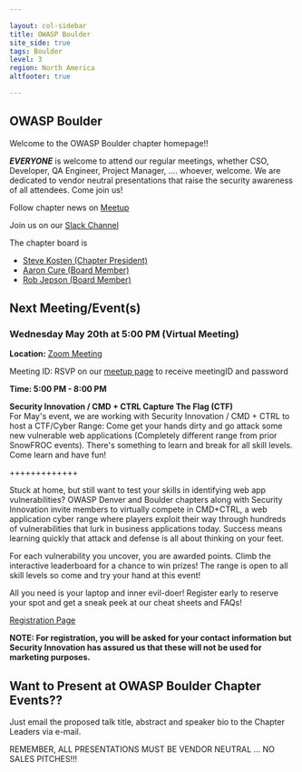 ```yaml
---

layout: col-sidebar
title: OWASP Boulder
site_side: true
tags: Boulder
level: 3
region: North America
altfooter: true

---
```

OWASP Boulder
-----------------
Welcome to the OWASP Boulder chapter homepage!!

***EVERYONE*** is welcome to attend our regular meetings, whether CSO, Developer, QA Engineer, Project Manager, ....  whoever, welcome.  We are dedicated to vendor neutral presentations that raise the security awareness of all attendees.  Come join us!

Follow chapter news on [Meetup](https://www.meetup.com/OWASP-Boulder/) 

Join us on our [Slack Channel](https://join.slack.com/t/boulder-owasp/shared_invite/zt-d7noxlsj-TgOFn6ASwt9lQq1BCxpgxQ) 

The chapter board is 

* [Steve Kosten (Chapter President)](mailto:steve.kosten@owasp.org)
* [Aaron Cure (Board Member)](mailto:aaron.cure@owasp.org)
* [Rob Jepson (Board Member)](mailto:rob.jepson@owasp.org )


Next Meeting/Event(s)
---------------------
### Wednesday May 20th at 5:00 PM (Virtual Meeting)

**Location:** 
<a href="https://zoom.us/j/514365407?pwd=VUdmS1UxVXVMZU12aFFTVmNqaTB4Zz09" target="_blank">Zoom Meeting</a>


Meeting ID: RSVP on our <a href="https://www.meetup.com/OWASP-Boulder" target="_blank">meetup page</a> to receive meetingID and password


**Time: 5:00 PM - 8:00 PM**

**Security Innovation / CMD + CTRL Capture The Flag (CTF)** <br>
For May's event, we are working with Security Innovation / CMD + CTRL to host a CTF/Cyber Range: Come get your hands dirty and go attack some new vulnerable web applications (Completely different range from prior SnowFROC events). There's something to learn and break for all skill levels. Come learn and have fun!

+++++++++++++

Stuck at home, but still want to test your skills in identifying web app vulnerabilities? OWASP Denver and Boulder chapters along with Security Innovation invite members to virtually compete in CMD+CTRL, a web application cyber range where players exploit their way through hundreds of vulnerabilities that lurk in business applications today. Success means learning quickly that attack and defense is all about thinking on your feet.

For each vulnerability you uncover, you are awarded points. Climb the interactive leaderboard for a chance to win prizes! The range is open to all skill levels so come and try your hand at this event!

All you need is your laptop and inner evil-doer!
Register early to reserve your spot and get a sneak peek at our cheat sheets and FAQs!

<a href="https://web.securityinnovation.com/owasp-denver-boulder" target="_blank">Registration Page</a>

**NOTE:  For registration, you will be asked for your contact information but Security Innovation has assured us that these will not be used for marketing purposes.**

Want to Present at OWASP Boulder Chapter Events??
--------------------------------------------
Just email the proposed talk title, abstract and speaker bio to the Chapter Leaders via e-mail.  

REMEMBER, ALL PRESENTATIONS MUST BE VENDOR NEUTRAL ... NO SALES PITCHES!!!
